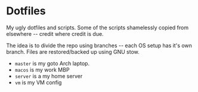 Dotfiles
========

My ugly dotfiles and scripts. Some of the scripts shamelessly copied from elsewhere -- credit where credit is due.

The idea is to divide the repo using branches -- each OS setup has it's own branch. Files are restored/backed up using GNU stow.

* `master` is my goto Arch laptop. 
* `macos` is my work MBP
* `server` is a my home server
* `vm` is my VM config
